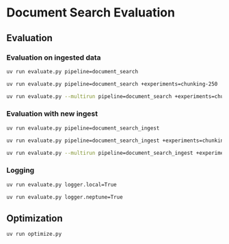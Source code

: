 # Document Search Evaluation

## Evaluation

### Evaluation on ingested data

```sh
uv run evaluate.py pipeline=document_search
```

```sh
uv run evaluate.py pipeline=document_search +experiments=chunking-250
```

```sh
uv run evaluate.py --multirun pipeline=document_search +experiments=chunking-250,chunking-500,chunking-1000
```

### Evaluation with new ingest

```sh
uv run evaluate.py pipeline=document_search_ingest
```

```sh
uv run evaluate.py pipeline=document_search_ingest +experiments=chunking-250
```

```sh
uv run evaluate.py --multirun pipeline=document_search_ingest +experiments=chunking-250,chunking-500,chunking-1000
```

### Logging

```sh
uv run evaluate.py logger.local=True
```

```sh
uv run evaluate.py logger.neptune=True
```

## Optimization

```sh
uv run optimize.py
```
